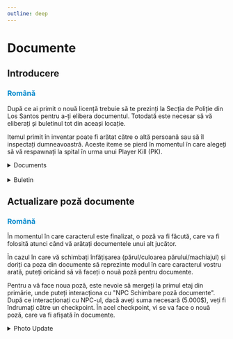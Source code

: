 ```yaml
---
outline: deep
---
```


# Documente

## Introducere

### <span style="color: #0088CC">Română</span>

După ce ai primit o nouă licență trebuie să te prezinți la Secția de Poliție din Los Santos pentru a-ți elibera documentul. Totodată este necesar să vă eliberați și buletinul tot din aceași locație.

Itemul primit în inventar poate fi arătat către o altă persoană sau să îl inspectați dumneavoastră. Aceste iteme se pierd în momentul în care alegeți să vă respawnați la spital în urma unui Player Kill (PK).

<details>
  <summary>Documents</summary>
  <img src="https://v.b-zone.ro/images/wiki/document-items.png" alt="Car Tuning Centers">
</details>

<br/>

<details>
  <summary>Buletin</summary>
  <img src="https://v.b-zone.ro/images/wiki/buletin.png" alt="Car Tuning Centers">
</details>

## Actualizare poză documente

### <span style="color: #0088CC">Română</span>

În momentul în care caracterul este finalizat, o poză va fi făcută, care va fi folosită atunci când vă arătați documentele unui alt jucător.

În cazul în care vă schimbați înfățișarea (părul/culoarea părului/machiajul) și doriți ca poza din documente să reprezinte modul în care caracterul vostru arată, puteți oricând să vă faceți o nouă poză pentru documente.

Pentru a vă face noua poză, este nevoie să mergeți la primul etaj din primărie, unde puteți interacționa cu "NPC Schimbare poză documente". După ce interacționați cu NPC-ul, dacă aveți suma necesară (5.000$), veți fi îndrumați către un checkpoint. În acel checkpoint, vi se va face o nouă poză, care va fi afișată în documente.

<details>
  <summary>Photo Update</summary>
  <img src="https://v.b-zone.ro/images/wiki/update-doc-photo.gif" alt="Car Tuning Centers">
</details>